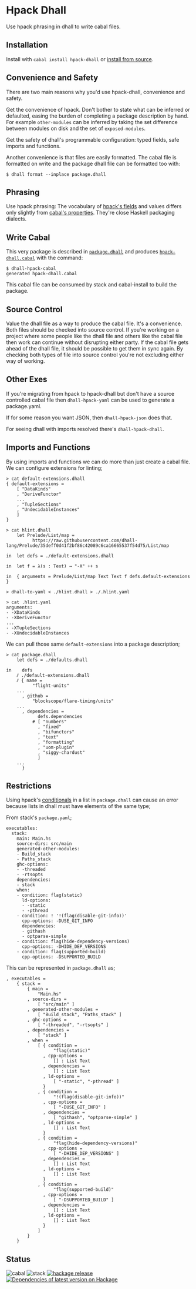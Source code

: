 # Hpack Dhall

Use hpack phrasing in dhall to write cabal files.

## Installation

Install with `cabal install hpack-dhall` or [install from
source](https://github.com/cabalism/hpack-dhall/blob/main/BUILDING.md).

## Convenience and Safety

There are two main reasons why you'd use hpack-dhall, convenience and safety.

Get the convenience of hpack. Don't bother to state what can be inferred or
defaulted, easing the burden of completing a package description by hand.  For
example `other-modules` can be inferred by taking the set difference between
modules on disk and the set of `exposed-modules`.

Get the safety of dhall's programmable configuration: typed fields, safe imports
and functions.

Another convenience is that files are easily formatted. The cabal file is
formatted on write and the package dhall file can be formatted too with:

    $ dhall format --inplace package.dhall

## Phrasing

Use hpack phrasing: The vocabulary of [hpack's
fields](https://github.com/cabalism/hpack#top-level-fields) and values differs only
slightly from [cabal's
properties](https://www.haskell.org/cabal/users-guide/developing-packages.html#package-properties).
They're close Haskell packaging dialects.

## Write Cabal

This very package is described in
[`package.dhall`](https://github.com/cabalism/hpack-dhall/blob/main/package.dhall)
and produces
[`hpack-dhall.cabal`](https://github.com/cabalism/hpack-dhall/blob/main/package.dhall)
with the command:

```
$ dhall-hpack-cabal
generated hpack-dhall.cabal
```

This cabal file can be consumed by stack and cabal-install to build the package.

## Source Control

Value the dhall file as a way to produce the cabal file. It's a convenience.
Both files should be checked into source control. If you're working on a project
where some people like the dhall file and others like the cabal file then work
can continue without disrupting either party. If the cabal file gets ahead of
the dhall file, it should be possible to get them in sync again. By checking
both types of file into source control you're not excluding either way of
working.

## Other Exes

If you're migrating from hpack to hpack-dhall but don't have a source controlled cabal file then `dhall-hpack-yaml` can be used to generate a package.yaml.

If for some reason you want JSON, then `dhall-hpack-json` does that.

For seeing dhall with imports resolved there's `dhall-hpack-dhall`.

## Imports and Functions

By using imports and functions we can do more than just create a cabal file. We
can configure extensions for linting;

```
> cat default-extensions.dhall
{ default-extensions =
    [ "DataKinds"
    , "DeriveFunctor"
    ...
    , "TupleSections"
    , "UndecidableInstances"
    ]
}

> cat hlint.dhall
    let Prelude/List/map =
          https://raw.githubusercontent.com/dhall-lang/Prelude/35deff0d41f2bf86c42089c6ca16665537f54d75/List/map

in  let defs = ./default-extensions.dhall

in  let f = λ(s : Text) → "-X" ++ s

in  { arguments = Prelude/List/map Text Text f defs.default-extensions }

> dhall-to-yaml < ./hlint.dhall > ./.hlint.yaml

> cat .hlint.yaml
arguments:
- -XDataKinds
- -XDeriveFunctor
...
- -XTupleSections
- -XUndecidableInstances
```

We can pull those same `default-extensions` into a package description;

```
> cat package.dhall
    let defs = ./defaults.dhall

in    defs
    ⫽ ./default-extensions.dhall
    ⫽ { name =
          "flight-units"
    ...
      , github =
          "blockscope/flare-timing/units"
    ...
      , dependencies =
            defs.dependencies
          # [ "numbers"
            , "fixed"
            , "bifunctors"
            , "text"
            , "formatting"
            , "uom-plugin"
            , "siggy-chardust"
            ]
    ...
      }
```

## Restrictions

Using hpack's [conditionals](https://github.com/sol/hpack#conditionals) in
a list in `package.dhall` can cause an error because lists in dhall must have
elements of the same type;

From stack's `package.yaml`;
```
executables:
  stack:
    main: Main.hs
    source-dirs: src/main
    generated-other-modules:
    - Build_stack
    - Paths_stack
    ghc-options:
    - -threaded
    - -rtsopts
    dependencies:
    - stack
    when:
    - condition: flag(static)
      ld-options:
      - -static
      - -pthread
    - condition: ! '!(flag(disable-git-info))'
      cpp-options: -DUSE_GIT_INFO
      dependencies:
      - githash
      - optparse-simple
    - condition: flag(hide-dependency-versions)
      cpp-options: -DHIDE_DEP_VERSIONS
    - condition: flag(supported-build)
      cpp-options: -DSUPPORTED_BUILD
```

This can be represented in `package.dhall` as;
```
, executables =
    { stack =
        { main =
            "Main.hs"
        , source-dirs =
            [ "src/main" ]
        , generated-other-modules =
            [ "Build_stack", "Paths_stack" ]
        , ghc-options =
            [ "-threaded", "-rtsopts" ]
        , dependencies =
            [ "stack" ]
        , when =
            [ { condition =
                  "flag(static)"
              , cpp-options =
                  [] : List Text
              , dependencies =
                  [] : List Text
              , ld-options =
                  [ "-static", "-pthread" ]
              }
            , { condition =
                  "!(flag(disable-git-info))"
              , cpp-options =
                  [ "-DUSE_GIT_INFO" ]
              , dependencies =
                  [ "githash", "optparse-simple" ]
              , ld-options =
                  [] : List Text
              }
            , { condition =
                  "flag(hide-dependency-versions)"
              , cpp-options =
                  [ "-DHIDE_DEP_VERSIONS" ]
              , dependencies =
                  [] : List Text
              , ld-options =
                  [] : List Text
              }
            , { condition =
                  "flag(supported-build)"
              , cpp-options =
                  [ "-DSUPPORTED_BUILD" ]
              , dependencies =
                  [] : List Text
              , ld-options =
                  [] : List Text
              }
            ]
        }
    }
```

## Status
![cabal](https://github.com/BlockScope/hpack-dhall/workflows/cabal/badge.svg)
![stack](https://github.com/BlockScope/hpack-dhall/workflows/stack/badge.svg)
[![hackage release](https://img.shields.io/hackage/v/hpack-dhall.svg?label=hackage)](http://hackage.haskell.org/package/hpack-dhall)
[![Dependencies of latest version on Hackage](https://img.shields.io/hackage-deps/v/hpack-dhall.svg)](https://hackage.haskell.org/package/hpack-dhall)
